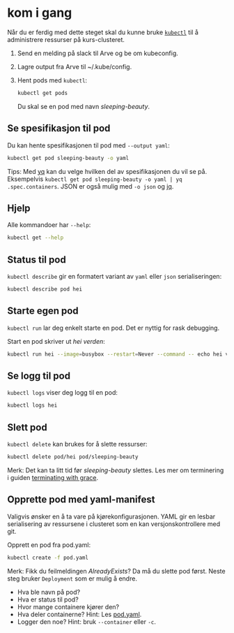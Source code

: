# kom i gang
Når du er ferdig med dette steget skal du kunne bruke
[`kubectl`](https://kubectl.docs.kubernetes.io) til å administrere
ressurser på kurs-clusteret.

1. Send en melding på slack til Arve og be om kubeconfig.
2. Lagre output fra Arve til ~/.kube/config.
3. Hent pods med `kubectl`:

    ```sh
    kubectl get pods
    ```

    Du skal se en pod med navn *sleeping-beauty*.

## Se spesifikasjon til pod
Du kan hente spesifikasjonen til pod med `--output yaml`:

```sh
kubectl get pod sleeping-beauty -o yaml
```

Tips: Med [yq](https://github.com/mikefarah/yq) kan du velge hvilken del av
spesifikasjonen du vil se på. Eksempelvis `kubectl get pod sleeping-beauty -o yaml | yq .spec.containers`.
JSON er også mulig med `-o json` og [jq](https://github.com/stedolan/jq).

## Hjelp
Alle kommandoer har `--help`:

```sh
kubectl get --help
```

## Status til pod
`kubectl describe` gir en formatert variant av `yaml` eller `json` serialiseringen:

```sh
kubectl describe pod hei
```

## Starte egen pod
`kubectl run` lar deg enkelt starte en pod. Det er nyttig for rask debugging.

Start en pod skriver ut *hei verden*:

```sh
kubectl run hei --image=busybox --restart=Never --command -- echo hei verden
```

## Se logg til pod
`kubectl logs` viser deg logg til en pod:

```sh
kubectl logs hei
```

## Slett pod
`kubectl delete` kan brukes for å slette ressurser:

```sh
kubectl delete pod/hei pod/sleeping-beauty
```

Merk: Det kan ta litt tid før *sleeping-beauty* slettes. Les mer om terminering i guiden [terminating with grace](https://cloud.google.com/blog/products/containers-kubernetes/kubernetes-best-practices-terminating-with-grace).

## Opprette pod med yaml-manifest
Valigvis ønsker en å ta vare på kjørekonfigurasjonen. YAML gir en
lesbar serialisering av ressursene i clusteret som en kan versjonskontrollere
med git.

Opprett en pod fra pod.yaml:

```sh
kubectl create -f pod.yaml
```

Merk: Fikk du feilmeldingen *AlreadyExists*? Da må du slette pod først. Neste steg bruker `Deployment` som er mulig å endre.

- Hva ble navn på pod?
- Hva er status til pod?
- Hvor mange containere kjører den?
- Hva deler containerne? Hint: Les [pod.yaml](pod.yaml).
- Logger den noe? Hint: bruk `--container` eller `-c`.
